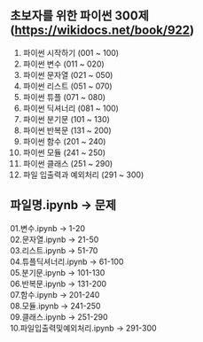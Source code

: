 ## 초보자를 위한 파이썬 300제 (https://wikidocs.net/book/922)

1. 파이썬 시작하기 (001 ~ 100)
2. 파이썬 변수 (011 ~ 020)
3. 파이썬 문자열 (021 ~ 050)
4. 파이썬 리스트 (051 ~ 070)
5. 파이썬 튜플 (071 ~ 080)
6. 파이썬 딕셔너리 (081 ~ 100)
7. 파이썬 분기문 (101 ~ 130)
8. 파이썬 반복문 (131 ~ 200)
9. 파이썬 함수 (201 ~ 240)
10. 파이썬 모듈 (241 ~ 250)
11. 파이썬 클래스 (251 ~ 290)
12. 파일 입출력과 예외처리 (291 ~ 300)

## 파일명.ipynb -> 문제
01.변수.ipynb -> 1-20   
02.문자열.ipynb -> 21-50   
03.리스트.ipynb -> 51-70   
04.튜플딕셔너리.ipynb -> 61-100   
05.분기문.ipynb -> 101-130   
06.반복문.ipynb -> 131-200   
07.함수.ipynb -> 201-240   
08.모듈.ipynb -> 241-250   
09.클래스.ipynb -> 251-290   
10.파일입출력및예외처리.ipynb -> 291-300   